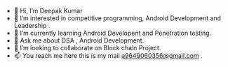 - 👋 Hi, I’m Deepak Kumar
- 👀 I’m interested in competitive programming, Android Development and Leadership .
- 🌱 I’m currently learning Android Developent and Penetration testing.
- 💬 Ask me about DSA , Android Development. 
- 💞️ I’m looking to collaborate on Block chain Project.
- 📫 You reach me here this is my mail a9649060356@gmail.com .

<!---
deepak01-Hacker/deepak01-Hacker is a ✨ special ✨ repository because its `README.md` (this file) appears on your GitHub profile.
You can click the Preview link to take a look at your changes.
--->
